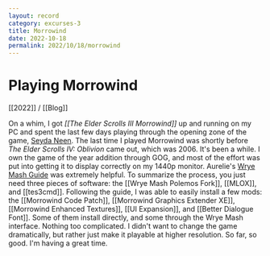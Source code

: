 ```yaml
---
layout: record
category: excurses-3
title: Morrowind
date: 2022-10-18
permalink: 2022/10/18/morrowind
---
```


# Playing Morrowind

[[2022]] / [[Blog]]

On a whim, I got *[[The Elder Scrolls III Morrowind]]* up and running on my PC and spent the last few days playing through the opening zone of the game, [Seyda Neen](https://en.m.uesp.net/wiki/Morrowind:Seyda_Neen). The last time I played Morrowind was shortly before *The Elder Scrolls IV: Oblivion* came out, which was 2006. It's been a while. I own the game of the year addition through GOG, and most of the effort was put into getting it to display correctly on my 1440p monitor. Aurelie's [Wrye Mash Guide](https://danaeplays.thenet.sk/wrye-mash/) was extremely helpful. To summarize the process, you just need three pieces of software: the [[Wrye Mash Polemos Fork]], [[MLOX]], and [[tes3cmd]]. Following the guide, I was able to easily install a few mods: the [[Morrowind Code Patch]], [[Morrowind Graphics Extender XE]], [[Morrowind Enhanced Textures]], [[UI Expansion]], and [[Better Dialogue Font]]. Some of them install directly, and some through the Wrye Mash interface. Nothing too complicated. I didn't want to change the game dramatically, but rather just make it playable at higher resolution. So far, so good. I'm having a great time.
